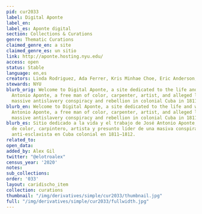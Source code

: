 ```yaml
---
pid: cur2033
label: Digital Aponte
label_en:
label_es: Aponte digital
section: Collections & Curations
genre: Thematic Curations
claimed_genre_en: a site
claimed_genre_es: un sitio
link: http://aponte.hosting.nyu.edu/
access: open
status: Stable
language: en,es
creators: Linda Rodriguez, Ada Ferrer, Kris Minhae Choe, Eric Anderson, et al
stewards: NYU
blurb_orig: Welcome to Digital Aponte, a site dedicated to the life and work of José
  Antonio Aponte, a free man of color, carpenter, artist, and alleged leader of a
  massive antislavery conspiracy and rebellion in colonial Cuba in 1811-1812.
blurb_en: Welcome to Digital Aponte, a site dedicated to the life and work of José
  Antonio Aponte, a free man of color, carpenter, artist, and alleged leader of a
  massive antislavery conspiracy and rebellion in colonial Cuba in 1811-1812.
blurb_es: Sitio dedicado a la vida y el trabajo de José Antonio Aponte, un hombre
  de color, carpintero, artista y presunto líder de una masiva conspiración y rebelión
  anti-esclavista en Cuba colonial en 1811–1812.
related_to:
open_data:
added_by: Alex Gil
twitter: "@elotroalex"
census_year: '2020'
notes:
sub_collections:
order: '033'
layout: caridischo_item
collection: curations
thumbnail: "/img/derivatives/simple/cur2033/thumbnail.jpg"
full: "/img/derivatives/simple/cur2033/fullwidth.jpg"
---
```

